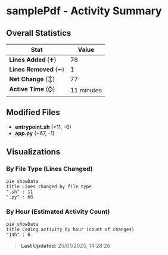 # samplePdf - Activity Summary 

## Overall Statistics

| Stat                   | Value                                                             |
| ---------------------- | ----------------------------------------------------------------- |
| **Lines Added** (➕)   | 78                                          |
| **Lines Removed** (➖) | 1                                        |
| **Net Change** (↕)    | 77                |
| **Active Time** (⌚)   | 11 minutes |


## Modified Files
- **entrypoint.sh** (+11, -0)
- **app.py** (+67, -1)

## Visualizations

### By File Type (Lines Changed)

```mermaid
pie showData
title Lines changed by file type
".sh" : 11
".py" : 68
```

### By Hour (Estimated Activity Count)

```mermaid
pie showData
title Coding activity by hour (count of changes)
"14h" : 6
```


> **Last Updated:** 25/01/2025, 14:28:26